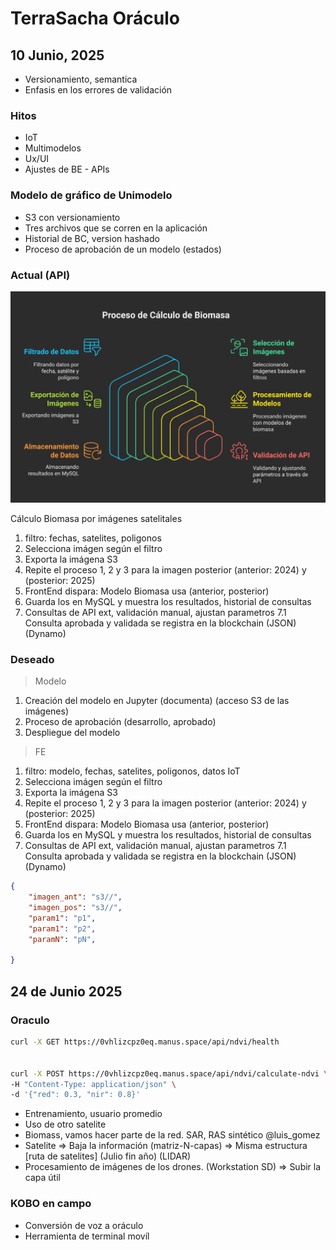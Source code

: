 # TerraSacha Oráculo

## 10 Junio, 2025

- Versionamiento, semantica
- Enfasis en los errores de validación

### Hitos

- IoT
- Multimodelos
- Ux/UI
- Ajustes de BE - APIs

### Modelo de gráfico de Unimodelo

- S3 con versionamiento
- Tres archivos que se corren en la aplicación
- Historial de BC, version hashado
- Proceso de aprobación de un modelo (estados)

### Actual (API)

![Modelo actual](./_images/Cálculo%20Biomasa%20por%20imágenes%20satelitales%20-%20visual%20selection.svg)

Cálculo Biomasa por imágenes satelitales

1. filtro: fechas, satelites, poligonos
2. Selecciona imágen según el filtro
3. Exporta la imágena S3
4. Repite el proceso 1, 2 y 3 para la imagen posterior (anterior: 2024) y  (posterior: 2025)
5. FrontEnd dispara: Modelo Biomasa usa (anterior, posterior)
6. Guarda los en MySQL y muestra los resultados, historial de consultas
7. Consultas de API ext, validación manual, ajustan parametros
7.1 Consulta aprobada y validada se registra en la blockchain (JSON) (Dynamo)

### Deseado

> Modelo

1. Creación del modelo en Jupyter (documenta) (acceso S3 de las imágenes)
2. Proceso de aprobación (desarrollo, aprobado)
3. Despliegue del modelo

> FE

1. filtro: modelo, fechas, satelites, poligonos, datos IoT
2. Selecciona imágen según el filtro
3. Exporta la imágena S3
4. Repite el proceso 1, 2 y 3 para la imagen posterior (anterior: 2024) y  (posterior: 2025)
5. FrontEnd dispara: Modelo Biomasa usa (anterior, posterior)
6. Guarda los en MySQL y muestra los resultados, historial de consultas
7. Consultas de API ext, validación manual, ajustan parametros
7.1 Consulta aprobada y validada se registra en la blockchain (JSON) (Dynamo)

```json
{
    "imagen_ant": "s3//",
    "imagen_pos": "s3//",
    "param1": "p1",
    "param1": "p2",
    "paramN": "pN",

}
```

## 24 de Junio 2025

### Oraculo

```sh
curl -X GET https://0vhlizcpz0eq.manus.space/api/ndvi/health


curl -X POST https://0vhlizcpz0eq.manus.space/api/ndvi/calculate-ndvi \ 
-H "Content-Type: application/json" \
-d '{"red": 0.3, "nir": 0.8}'

```

- Entrenamiento, usuario promedio
- Uso de otro satelite
- Biomass, vamos hacer parte de la red. SAR, RAS sintético @luis_gomez
- Satelite => Baja la información (matriz-N-capas) => Misma estructura [ruta de satelites] (Julio fin año) (LIDAR)
- Procesamiento de imágenes de los drones. (Workstation SD) => Subir la capa útil

### KOBO en campo

- Conversión de voz a oráculo
- Herramienta de terminal movíl

